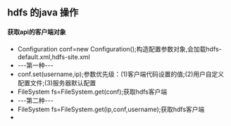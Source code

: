 ## hdfs 的java 操作

#### 获取api的客户端对象

* Configuration conf=new Configuration();构造配置参数对象,会加载hdfs-default.xml,hdfs-site.xml
* ---第一种---
* conf.set(username,ip);参数优先级：(1)客户端代码设置的值;(2)用户自定义配置文件;(3)服务器默认配置
* FileSystem fs=FileSystem.get(conf);获取hdfs客户端
* ---第二种---
* FileSystem fs=FileSystem.get(ip,conf,username);获取hdfs客户端
* 
